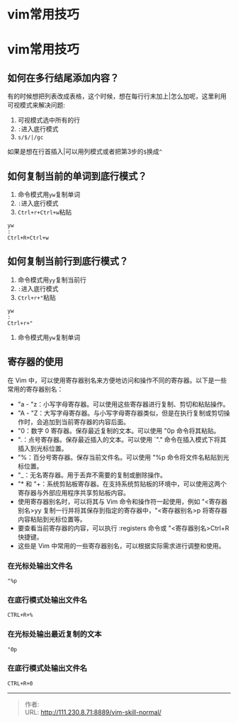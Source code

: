 # vim常用技巧


<!--more-->
# vim常用技巧
## 如何在多行结尾添加内容？
有的时候想把列表改成表格，这个时候，想在每行行末加上|怎么加呢，这里利用可视模式来解决问题:
1. 可视模式选中所有的行
2. `:`进入底行模式
3. `s/$/|/gc`

如果是想在行首插入|可以用列模式或者把第3步的`$`换成`^`

## 如何复制当前的单词到底行模式？
1. 命令模式用`yw`复制单词
2. `:`进入底行模式
3.  `Ctrl+r+Ctrl+w`粘贴
```
yw
:
Ctrl+R+Ctrl+w
```


## 如何复制当前行到底行模式？
1. 命令模式用`yy`复制当前行
2. `:`进入底行模式
3.  `Ctrl+r+"`粘贴
```
yw
:
Ctrl+r+"
```

1. 命令模式用`yw`复制单词

## 寄存器的使用
在 Vim 中，可以使用寄存器别名来方便地访问和操作不同的寄存器。以下是一些常用的寄存器别名：
- "a - "z：小写字母寄存器。可以使用这些寄存器进行复制、剪切和粘贴操作。
- "A - "Z：大写字母寄存器。与小写字母寄存器类似，但是在执行复制或剪切操作时，会追加到当前寄存器的内容后面。
- "0：数字 0 寄存器。保存最近复制的文本。可以使用 "0p 命令将其粘贴。
- ".：点号寄存器。保存最近插入的文本。可以使用 `"." 命令在插入模式下将其插入到光标位置。
- "%：百分号寄存器。保存当前文件名。可以使用 "%p 命令将文件名粘贴到光标位置。
- "_：无名寄存器。用于丢弃不需要的复制或删除操作。
- "* 和 "+：系统剪贴板寄存器。在支持系统剪贴板的环境中，可以使用这两个寄存器与外部应用程序共享剪贴板内容。
- 使用寄存器别名时，可以将其与 Vim 命令和操作符一起使用，例如 "<寄存器别名>yy 复制一行并将其保存到指定的寄存器中，"<寄存器别名>p 将寄存器内容粘贴到光标位置等。
- 要查看当前寄存器的内容，可以执行 :registers 命令或 "<寄存器别名>Ctrl+R 快捷键。
- 这些是 Vim 中常用的一些寄存器别名，可以根据实际需求进行调整和使用。

### 在光标处输出文件名
```
"%p
```

### 在底行模式处输出文件名
```
CTRL+R+%
```

### 在光标处输出最近复制的文本
```
"0p
```

### 在底行模式处输出文件名
```
CTRL+R+0
```




---

> 作者:   
> URL: http://111.230.8.71:8889/vim-skill-normal/  

